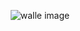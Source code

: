 
<div style="text-align: center;" >


![walle image](https://facile-one.vercel.app/api/og?level=1&commits=2&health=35)

</div>
    